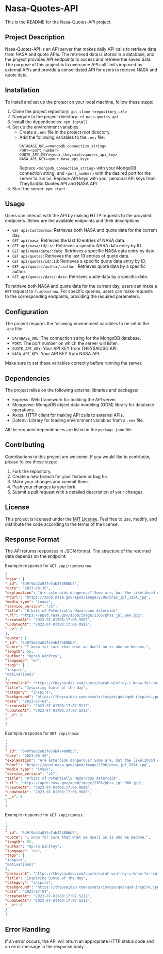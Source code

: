 # Nasa-Quotes-API

This is the README for the Nasa-Quotes-API project.

## Project Description

Nasa-Quotes-API is an API server that makes daily API calls to retrieve data from NASA and quote APIs. The retrieved data is stored in a database, and the project provides API endpoints to access and retrieve the saved data. The purpose of this project is to overcome API call limits imposed by external APIs and provide a consolidated API for users to retrieve NASA and quote data.

## Installation

To install and set up the project on your local machine, follow these steps:

1. Clone the project repository: `git clone <repository_url>`
2. Navigate to the project directory: `cd nasa-quotes-api`
3. Install the dependencies: `npm install`
4. Set up the environment variables:
   - Create a `.env` file in the project root directory.
   - Add the following variables to the `.env` file:
     ```
     DATABASE_URL=<mongodb_connection_string>
     PORT=<port_number>
     QUOTE_API_KEY=<your_theysaidsoquotes_api_key>
     NASA_API_KEY=<your_nasa_api_key>
     ```
     Replace `<mongodb_connection_string>` with your MongoDB connection string, and `<port_number>` with the desired port for the server to run on.
     Replace API keys with your personal API keys from TheySaidSo Quotes API and NASA API
5. Start the server: `npm start`

## Usage

Users can interact with the API by making HTTP requests to the provided endpoints. Below are the available endpoints and their descriptions:

- `GET api/custom/now`: Retrieves both NASA and quote data for the current day.
- `GET api/nasa`: Retrieves the last 10 entries of NASA data.
- `GET api/nasa/id/:id`: Retrieves a specific NASA data entry by ID.
- `GET api/nasa/date/:date`: Retrieves a specific NASA data entry by date.
- `GET api/quotes`: Retrieves the last 10 entries of quote data.
- `GET api/quotes/id/:id`: Retrieves a specific quote data entry by ID.
- `GET api/quotes/author/:author`: Retrieves quote data by a specific author.
- `GET api/quotes/date/:date`: Retrieves quote data by a specific date.

To retrieve both NASA and quote data for the current day, users can make a `GET` request to `/custom/now`. For specific queries, users can make requests to the corresponding endpoints, providing the required parameters.

## Configuration

The project requires the following environment variables to be set in the `.env` file:

- `DATABASE_URL`: The connection string for the MongoDB database.
- `PORT`: The port number on which the server will listen.
- `QUOTE_API_KEY`: Your API KEY from THEYSAIDSO API.
- `NASA_API_KEY`: Your API KEY from NASA API.

Make sure to set these variables correctly before running the server.

## Dependencies

The project relies on the following external libraries and packages:

- Express: Web framework for building the API server.
- Mongoose: MongoDB object data modeling (ODM) library for database operations.
- Axios: HTTP client for making API calls to external APIs.
- Dotenv: Library for loading environment variables from a `.env` file.

All the required dependencies are listed in the `package.json` file.

## Contributing

Contributions to this project are welcome. If you would like to contribute, please follow these steps:

1. Fork the repository.
2. Create a new branch for your feature or bug fix.
3. Make your changes and commit them.
4. Push your changes to your fork.
5. Submit a pull request with a detailed description of your changes.

## License

This project is licensed under the [MIT License](https://opensource.org/licenses/MIT). Feel free to use, modify, and distribute the code according to the terms of the license.


## Response Format

The API returns responses in JSON format. The structure of the returned data depends on the endpoint:

Example response for `GET /api/custom/now`:

```json
{
"nasa": {
"_id": "649f9ab2a03fe7ab47480bb3",
"date": "2023-06-30",
"explanation": "Are asteroids dangerous? Some are, but the likelihood of a dangerous asteroid striking the Earth during any given year is low. Because some past mass extinction events have been linked to asteroid impacts, however, humanity has made it a priority to find and catalog those asteroids that may one day affect life on Earth. Pictured here are the orbits of the over 1,000 known Potentially Hazardous Asteroids (PHAs). These documented tumbling boulders of rock and ice are over 140 meters across and will pass within 7.5 million kilometers of Earth -- about 20 times the distance to the Moon. Although none of them will strike the Earth in the next 100 years -- not all PHAs have been discovered, and past 100 years, many orbits become hard to predict. Were an asteroid of this size to impact the Earth, it could raise dangerous tsunamis, for example. To investigate Earth-saving strategies, NASA successfully tested the Double Asteroid Redirection Test (DART) mission last year. Of course, rocks and ice bits of much smaller size strike the Earth every day, usually pose no danger, and sometimes create memorable fireball and meteor displays.    Today is: Asteroid Day",
"hdurl": "https://apod.nasa.gov/apod/image/2306/phas_jpl_3254.jpg",
"media_type": "image",
"service_version": "v1",
"title": "Orbits of Potentially Hazardous Asteroids",
"url": "https://apod.nasa.gov/apod/image/2306/phas_jpl_960.jpg",
"createdAt": "2023-07-01T03:17:06.958Z",
"updatedAt": "2023-07-01T03:17:06.958Z",
"__v": 0
},
"quote": {
"_id": "649f9ab3a03fe7ab47480bb5",
"quote": "I know for sure that what we dwell on is who we become.",
"length": 55,
"author": "Oprah Winfrey",
"language": "en",
"tags": [
"inspire",
"motivational"
],
"permalink": "https://theysaidso.com/quote/oprah-winfrey-i-know-for-sure-that-what-we-dwell-on-is-who-we-become",
"title": "Inspiring Quote of the day",
"category": "inspire",
"background": "https://theysaidso.com/assets/images/qod/qod-inspire.jpg",
"date": "2023-07-01",
"createdAt": "2023-07-01T03:17:07.521Z",
"updatedAt": "2023-07-01T03:17:07.521Z",
"__v": 0
}
}
```



Example response for `GET /api/nasa`:

```json
[
{
"_id": "649f9ab2a03fe7ab47480bb3",
"date": "2023-06-30",
"explanation": "Are asteroids dangerous? Some are, but the likelihood of a dangerous asteroid striking the Earth during any given year is low. Because some past mass extinction events have been linked to asteroid impacts, however, humanity has made it a priority to find and catalog those asteroids that may one day affect life on Earth. Pictured here are the orbits of the over 1,000 known Potentially Hazardous Asteroids (PHAs). These documented tumbling boulders of rock and ice are over 140 meters across and will pass within 7.5 million kilometers of Earth -- about 20 times the distance to the Moon. Although none of them will strike the Earth in the next 100 years -- not all PHAs have been discovered, and past 100 years, many orbits become hard to predict. Were an asteroid of this size to impact the Earth, it could raise dangerous tsunamis, for example. To investigate Earth-saving strategies, NASA successfully tested the Double Asteroid Redirection Test (DART) mission last year. Of course, rocks and ice bits of much smaller size strike the Earth every day, usually pose no danger, and sometimes create memorable fireball and meteor displays.    Today is: Asteroid Day",
"hdurl": "https://apod.nasa.gov/apod/image/2306/phas_jpl_3254.jpg",
"media_type": "image",
"service_version": "v1",
"title": "Orbits of Potentially Hazardous Asteroids",
"url": "https://apod.nasa.gov/apod/image/2306/phas_jpl_960.jpg",
"createdAt": "2023-07-01T03:17:06.958Z",
"updatedAt": "2023-07-01T03:17:06.958Z",
"__v": 0
}
]
```

Example response for `GET /api/quotes`:

```json
[
{
"_id": "649f9ab3a03fe7ab47480bb5",
"quote": "I know for sure that what we dwell on is who we become.",
"length": 55,
"author": "Oprah Winfrey",
"language": "en",
"tags": [
"inspire",
"motivational"
],
"permalink": "https://theysaidso.com/quote/oprah-winfrey-i-know-for-sure-that-what-we-dwell-on-is-who-we-become",
"title": "Inspiring Quote of the day",
"category": "inspire",
"background": "https://theysaidso.com/assets/images/qod/qod-inspire.jpg",
"date": "2023-07-01",
"createdAt": "2023-07-01T03:17:07.521Z",
"updatedAt": "2023-07-01T03:17:07.521Z",
"__v": 0
}
]
```

## Error Handling

If an error occurs, the API will return an appropriate HTTP status code and an error message in the response body.